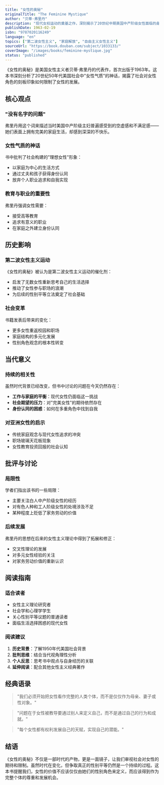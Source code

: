 ```yaml
---
title: "女性的奥秘"
originalTitle: "The Feminine Mystique"
author: "贝蒂·弗里丹"
description: "现代女权运动的奠基之作，深刻揭示了20世纪中期美国中产阶级女性面临的身份认同危机，被誉为点燃第二波女性主义运动的导火索。"
publishDate: 1963-02-19
isbn: "9787020116249"
language: "en"
topics: ["第二波女性主义", "家庭解放", "自由主义女性主义"]
sourceUrl: "https://book.douban.com/subject/1033133/"
coverImage: "/images/books/feminine-mystique.jpg"
status: "published"
---
```


《女性的奥秘》是美国女性主义者贝蒂·弗里丹的代表作，首次出版于1963年。这本书深刻分析了20世纪50年代美国社会中"女性气质"的神话，揭露了社会对女性角色的刻板印象如何限制了女性的发展。

## 核心观点

### "没有名字的问题"
弗里丹用这个词来描述当时美国中产阶级主妇普遍感受到的空虚感和不满足感——她们表面上拥有完美的家庭生活，却感到深深的不快乐。

### 女性气质的神话
书中批判了社会构建的"理想女性"形象：
- 以家庭为中心的生活方式
- 通过丈夫和孩子获得身份认同
- 放弃个人职业追求和自我实现

### 教育与职业的重要性
弗里丹强调女性需要：
- 接受高等教育
- 追求有意义的职业
- 在家庭之外建立身份认同

## 历史影响

### 第二波女性主义运动
《女性的奥秘》被认为是第二波女性主义运动的催化剂：
- 启发了无数女性重新思考自己的生活选择
- 推动了女性参与职场的浪潮
- 为后续的性别平等立法奠定了社会基础

### 社会变革
书籍发表后带来的变化：
- 更多女性重返校园和职场
- 家庭结构的多元化发展
- 性别角色观念的根本性转变

## 当代意义

### 持续的相关性
虽然时代背景已经改变，但书中讨论的问题在今天仍然存在：
- **工作与家庭的平衡**：现代女性仍面临这一挑战
- **社会期望的压力**：对"完美女性"的期待依然存在
- **身份认同的困惑**：如何在多重角色中找到自我

### 对亚洲女性的启示
- 传统家庭观念与现代女性追求的冲突
- 职场玻璃天花板现象
- 女性教育投资回报的社会认知

## 批评与讨论

### 局限性
学者们指出该书的一些局限：
- 主要关注白人中产阶级女性的经历
- 对有色人种和工人阶级女性的处境涉及不足
- 某种程度上贬低了家务劳动的价值

### 后续发展
弗里丹的思想在后来的女性主义理论中得到了拓展和修正：
- 交叉性理论的发展
- 对多元女性经验的关注
- 对家务劳动价值的重新认识

## 阅读指南

### 适合读者
- 女性主义理论研究者
- 社会学和心理学学生
- 关心性别平等议题的普通读者
- 面临生活选择困惑的现代女性

### 阅读建议
1. **历史背景**：了解1950年代美国社会背景
2. **批判思维**：结合当代视角理性分析
3. **个人反思**：思考书中观点与自身经历的关联
4. **延伸阅读**：配合其他女性主义经典著作

## 经典语录

> "我们必须开始把女性看作完整的人类个体，而不是仅仅作为母亲、妻子或性对象。"

> "问题在于女性被教导要通过别人来定义自己，而不是通过自己的行为和成就。"

> "每个女性都有权利发展自己的天赋，实现自己的潜能。"

## 结语

《女性的奥秘》不仅是一部时代的产物，更是一面镜子，让我们审视社会对女性的期待和限制。虽然时代在变化，但争取真正的性别平等仍然是一个持续的过程。这本书提醒我们，女性的价值不应该仅仅由她们的性别角色来定义，而应该得到作为完整个体的尊重和发展机会。